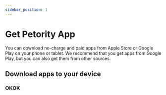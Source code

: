 ```yaml
---
sidebar_position: 1
---
```


# Get Petority App

You can download no-charge and paid apps from Apple Store or Google Play on your phone or tablet. We recommend that you get apps from Google Play, but you can also get them from other sources.

## Download apps to your device

### OKOK